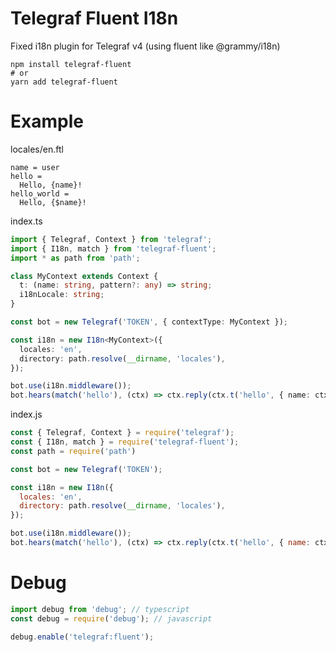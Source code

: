 # Telegraf Fluent I18n

Fixed i18n plugin for Telegraf v4 (using fluent like @grammy/i18n)

```
npm install telegraf-fluent
# or
yarn add telegraf-fluent
```

# Example

locales/en.ftl
```fluent
name = user
hello =
  Hello, {name}!
hello_world =
  Hello, {$name}!
```

index.ts

```typescript
import { Telegraf, Context } from 'telegraf';
import { I18n, match } from 'telegraf-fluent';
import * as path from 'path';

class MyContext extends Context {
  t: (name: string, pattern?: any) => string;
  i18nLocale: string;
}

const bot = new Telegraf('TOKEN', { contextType: MyContext });

const i18n = new I18n<MyContext>({
  locales: 'en',
  directory: path.resolve(__dirname, 'locales'),
});

bot.use(i18n.middleware());
bot.hears(match('hello'), (ctx) => ctx.reply(ctx.t('hello', { name: ctx.from?.first_name })))
```

index.js
```javascript
const { Telegraf, Context } = require('telegraf');
const { I18n, match } = require('telegraf-fluent');
const path = require('path')

const bot = new Telegraf('TOKEN');

const i18n = new I18n({
  locales: 'en',
  directory: path.resolve(__dirname, 'locales'),
});

bot.use(i18n.middleware());
bot.hears(match('hello'), (ctx) => ctx.reply(ctx.t('hello', { name: ctx.from?.first_name })))
```

# Debug

```typescript
import debug from 'debug'; // typescript
const debug = require('debug'); // javascript

debug.enable('telegraf:fluent');
```
